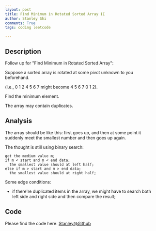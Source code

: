 ```yaml
---
layout: post
title: Find Minimum in Rotated Sorted Array II 
author: Stanley Shi
comments: True
tags: coding leetcode

---
```


## Description

Follow up for "Find Minimum in Rotated Sorted Array":

Suppose a sorted array is rotated at some pivot unknown to you beforehand.

(i.e., 0 1 2 4 5 6 7 might become 4 5 6 7 0 1 2).

Find the minimum element.

The array may contain duplicates.

## Analysis

The array should be like this: first goes up, and then at some point it suddenly meet the smallest number and then goes up again.

The thought is still using binary search:

    get the medium value m;
    if m < start and m < end data;
      the smallest value should at left half;
    else if m > start and m > end data;
      the smallest value should at right half;
      
Some edge conditions:

+ if there're duplicated items in the array, we might have to search both left side and right side and then compare the result;

## Code

Please find the code here: [Stanley@Github](https://github.com/stanley-shi/learning/blob/master/leetcode/Find-Minimum-in-Rotated-Sorted-Array-II/Solution.java)
